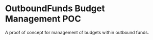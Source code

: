 # OutboundFunds Budget Management POC

A proof of concept for management of budgets within outbound funds.